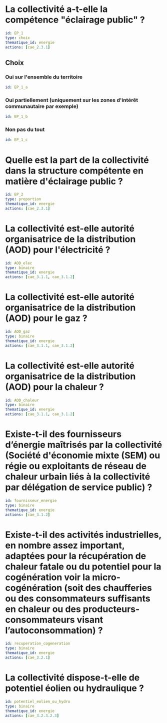 # La collectivité a-t-elle la compétence "éclairage public" ?
```yaml
id: EP_1
type: choix
thematique_id: energie
actions: [cae_2.3.1]
```
## Choix
### Oui sur l'ensemble du territoire
```yaml
id: EP_1_a
```
### Oui partiellement (uniquement sur les zones d'intérêt communautaire par exemple)
```yaml
id: EP_1_b
```
### Non pas du tout
```yaml
id: EP_1_c
```

# Quelle est la part de la collectivité dans la structure compétente en matière d'éclairage public ?
```yaml
id: EP_2
type: proportion
thematique_id: energie
actions: [cae_2.3.1]
```

# La collectivité est-elle autorité organisatrice de la distribution (AOD) pour l'électricité ?
```yaml
id: AOD_elec
type: binaire
thematique_id: energie
actions: [cae_3.1.1, cae_3.1.2]
```

# La collectivité est-elle autorité organisatrice de la distribution (AOD) pour le gaz ?
```yaml
id: AOD_gaz
type: binaire
thematique_id: energie
actions: [cae_3.1.1, cae_3.1.2]
```

# La collectivité est-elle autorité organisatrice de la distribution (AOD) pour la chaleur ?
```yaml
id: AOD_chaleur
type: binaire
thematique_id: energie
actions: [cae_3.1.1, cae_3.1.2]
```

# Existe-t-il des fournisseurs d’énergie maîtrisés par la collectivité (Société d'économie mixte (SEM) ou régie ou exploitants de réseau de chaleur urbain liés à la collectivité par délégation de service public) ?
```yaml
id: fournisseur_energie
type: binaire
thematique_id: energie
actions: [cae_3.1.2]
```

# Existe-t-il des activités industrielles, en nombre assez important, adaptées pour la récupération de chaleur fatale ou du potentiel pour la cogénération voir la micro-cogénération (soit des chaufferies ou des consommateurs suffisants en chaleur ou des producteurs-consommateurs visant l’autoconsommation) ?
```yaml
id: recuperation_cogeneration
type: binaire
thematique_id: energie
actions: [cae_3.2.1]
```

# La collectivité dispose-t-elle de potentiel éolien ou hydraulique ?
```yaml
id: potentiel_eolien_ou_hydro
type: binaire
thematique_id: energie
actions: [cae_3.2.3.2.3]
```

